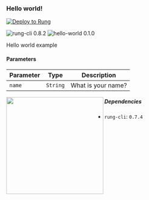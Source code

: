 ### Hello world!



[![Deploy to Rung](https://i.imgur.com/uijt57R.png)](https://app.rung.com.br/integration/hello-world/customize)

![rung-cli 0.8.2](https://img.shields.io/badge/rung--cli-0.8.2-blue.svg?style=flat-square)
![hello-world 0.1.0](https://img.shields.io/badge/hello--world-0.1.0-green.svg?style=flat-square)

Hello world example

#### Parameters

|Parameter | Type | Description |
|----------|------|-------------|
| `name` | `String` | What is your name? |

<img align="left" width="256" src="./icon.png" />

##### Dependencies

- `rung-cli`: `0.7.4`
